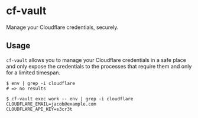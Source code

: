 # cf-vault

Manage your Cloudflare credentials, securely.

## Usage

`cf-vault` allows you to manage your Cloudflare credentials in a safe place and
only expose the credentials to the processes that require them and only for a
limited timespan.

```shell
$ env | grep -i cloudflare
# => no results

$ cf-vault exec work -- env | grep -i cloudflare
CLOUDFLARE_EMAIL=jacob@example.com
CLOUDFLARE_API_KEY=s3cr3t
```
